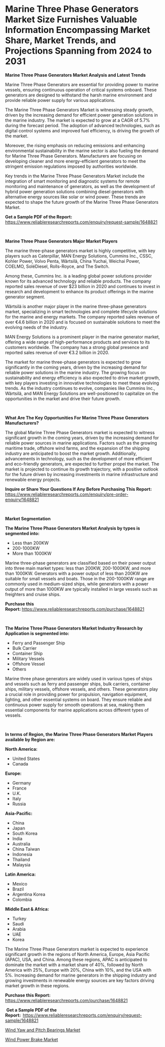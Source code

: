 <p><h1>Marine Three Phase Generators Market Size Furnishes Valuable Information Encompassing Market Share, Market Trends, and Projections Spanning from 2024 to 2031</h1></p><p><strong>Marine Three Phase Generators Market Analysis and Latest Trends</strong></p>
<p><p>Marine Three Phase Generators are essential for providing power to marine vessels, ensuring continuous operation of critical systems onboard. These generators are designed to withstand the harsh marine environment and provide reliable power supply for various applications.</p><p>The Marine Three Phase Generators Market is witnessing steady growth, driven by the increasing demand for efficient power generation solutions in the marine industry. The market is expected to grow at a CAGR of 5.7% during the forecast period. The adoption of advanced technologies, such as digital control systems and improved fuel efficiency, is driving the growth of the market.</p><p>Moreover, the rising emphasis on reducing emissions and enhancing environmental sustainability in the marine sector is also fueling the demand for Marine Three Phase Generators. Manufacturers are focusing on developing cleaner and more energy-efficient generators to meet the stringent emission regulations imposed by authorities worldwide.</p><p>Key trends in the Marine Three Phase Generators Market include the integration of smart monitoring and diagnostic systems for remote monitoring and maintenance of generators, as well as the development of hybrid power generation solutions combining diesel generators with alternative energy sources like solar or wind power. These trends are expected to shape the future growth of the Marine Three Phase Generators Market.</p></p>
<p><strong>Get a Sample PDF of the Report:&nbsp;</strong> <a href="https://www.reliableresearchreports.com/enquiry/request-sample/1648821">https://www.reliableresearchreports.com/enquiry/request-sample/1648821</a></p>
<p>&nbsp;</p>
<p><strong>Marine Three Phase Generators Major Market Players</strong></p>
<p><p>The marine three-phase generators market is highly competitive, with key players such as Caterpillar, MAN Energy Solutions, Cummins Inc., CSSC, Kohler Power, Volvo Penta, Wärtsilä, China Yuchai, Weichai Power, COELMO, SoléDiesel, Rolls-Royce, and The Switch. </p><p>Among these, Cummins Inc. is a leading global power solutions provider known for its advanced technology and reliable products. The company reported sales revenue of over $23 billion in 2020 and continues to invest in research and development to enhance its product offerings in the marine generator segment.</p><p>Wärtsilä is another major player in the marine three-phase generators market, specializing in smart technologies and complete lifecycle solutions for the marine and energy markets. The company reported sales revenue of over €4.6 billion in 2020 and is focused on sustainable solutions to meet the evolving needs of the industry.</p><p>MAN Energy Solutions is a prominent player in the marine generator market, offering a wide range of high-performance products and services to its customers worldwide. The company has a strong global presence and reported sales revenue of over €3.2 billion in 2020.</p><p>The market for marine three-phase generators is expected to grow significantly in the coming years, driven by the increasing demand for reliable power solutions in the marine industry. The growing focus on sustainability and energy efficiency is also expected to drive market growth, with key players investing in innovative technologies to meet these evolving trends. As the industry continues to evolve, companies like Cummins Inc., Wärtsilä, and MAN Energy Solutions are well-positioned to capitalize on the opportunities in the market and drive their future growth.</p></p>
<p>&nbsp;</p>
<p><strong>What Are The Key Opportunities For Marine Three Phase Generators Manufacturers?</strong></p>
<p><p>The global Marine Three Phase Generators market is expected to witness significant growth in the coming years, driven by the increasing demand for reliable power sources in marine applications. Factors such as the growing maritime trade, offshore wind farms, and the expansion of the shipping industry are anticipated to boost the market growth. Additionally, advancements in technology, such as the development of more efficient and eco-friendly generators, are expected to further propel the market. The market is projected to continue its growth trajectory, with a positive outlook for the future driven by increasing investments in marine infrastructure and renewable energy projects.</p></p>
<p><strong>Inquire or Share Your Questions If Any Before Purchasing This Report:</strong> <a href="https://www.reliableresearchreports.com/enquiry/pre-order-enquiry/1648821">https://www.reliableresearchreports.com/enquiry/pre-order-enquiry/1648821</a></p>
<p>&nbsp;</p>
<p><strong>Market Segmentation</strong></p>
<p><strong>The Marine Three Phase Generators Market Analysis by types is segmented into:</strong></p>
<p><ul><li>Less than 200KW</li><li>200-1000KW</li><li>More than 1000KW</li></ul></p>
<p><p>Marine three-phase generators are classified based on their power output into three main market types: less than 200KW, 200-1000KW, and more than 1000KW. Generators with a power output of less than 200KW are suitable for small vessels and boats. Those in the 200-1000KW range are commonly used in medium-sized ships, while generators with a power output of more than 1000KW are typically installed in large vessels such as freighters and cruise ships.</p></p>
<p><strong>Purchase this Report:&nbsp;</strong><a href="https://www.reliableresearchreports.com/purchase/1648821">https://www.reliableresearchreports.com/purchase/1648821</a></p>
<p>&nbsp;</p>
<p><strong>The Marine Three Phase Generators Market Industry Research by Application is segmented into:</strong></p>
<p><ul><li>Ferry and Passenger Ship</li><li>Bulk Carrier</li><li>Container Ship</li><li>Military Vessels</li><li>Offshore Vessel</li><li>Others</li></ul></p>
<p><p>Marine three phase generators are widely used in various types of ships and vessels such as ferry and passenger ships, bulk carriers, container ships, military vessels, offshore vessels, and others. These generators play a crucial role in providing power for propulsion, navigation equipment, lighting, and other essential systems on board. They ensure reliable and continuous power supply for smooth operations at sea, making them essential components for marine applications across different types of vessels.</p></p>
<p>&nbsp;</p>
<p><strong>In terms of Region, the Marine Three Phase Generators Market Players available by Region are:</strong></p>
<p>
    <p> <strong> North America: </strong>
        <ul>
            <li>United States</li>
            <li>Canada</li>
        </ul>
        </p> 
    <p> <strong> Europe: </strong>
        <ul>
            <li>Germany</li>
            <li>France</li>
            <li>U.K.</li>
            <li>Italy</li>
            <li>Russia</li>
        </ul>
        </p> 
    <p> <strong> Asia-Pacific: </strong>
        <ul>
            <li>China</li>
            <li>Japan</li>
            <li>South Korea</li>
            <li>India</li>
            <li>Australia</li>
            <li>China Taiwan</li>
            <li>Indonesia</li>
            <li>Thailand</li>
            <li>Malaysia</li>
        </ul>
        </p> 
    <p> <strong> Latin America: </strong>
        <ul>
            <li>Mexico</li>
            <li>Brazil</li>
            <li>Argentina Korea</li>
            <li>Colombia</li>
        </ul>
        </p> 
    <p> <strong> Middle East & Africa: </strong>
        <ul>
            <li>Turkey</li>
            <li>Saudi</li>
            <li>Arabia</li>
            <li>UAE</li>
            <li>Korea</li>
        </ul>
    </p>
    </p>
<p><p>The Marine Three Phase Generators market is expected to experience significant growth in the regions of North America, Europe, Asia Pacific (APAC), USA, and China. Among these regions, APAC is anticipated to dominate the market with a market share of 40%, followed by North America with 25%, Europe with 20%, China with 10%, and the USA with 5%. Increasing demand for marine generators in the shipping industry and growing investments in renewable energy sources are key factors driving market growth in these regions.</p></p>
<p><strong>Purchase this Report: </strong><a href="https://www.reliableresearchreports.com/purchase/1648821">https://www.reliableresearchreports.com/purchase/1648821</a></p>
<p>&nbsp;<strong>Get a Sample PDF of the Report:&nbsp;&nbsp;</strong><a href="https://www.reliableresearchreports.com/enquiry/request-sample/1648821">https://www.reliableresearchreports.com/enquiry/request-sample/1648821</a></p>
<p><strong></strong></p>
<p><p><a href="https://github.com/wwwkeltoum/Market-Research-Report-List-2/blob/main/wind-yaw-and-pitch-bearings-market.md">Wind Yaw and Pitch Bearings Market</a></p><p><a href="https://github.com/gamblestampleyjenny50m5sl6/Market-Research-Report-List-1/blob/main/wind-power-brake-market.md">Wind Power Brake Market</a></p></p>